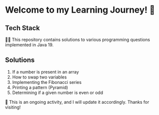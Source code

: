 # Welcome to my Learning Journey! :rocket:

## Tech Stack

👩‍💻 This repository contains solutions to various programming questions implemented in Java 19.

## Solutions

1. If a number is present in an array
2. How to swap two variables
3. Implementing the Fibonacci series
4. Printing a pattern (Pyramid)
5. Determining if a given number is even or odd


:notebook: This is an ongoing activity, and I will update it accordingly. Thanks for visiting!
